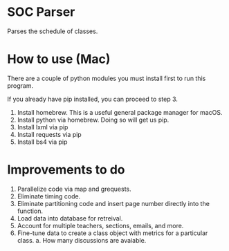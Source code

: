 # SOC Parser
Parses the schedule of classes.

# How to use (Mac)
There are a couple of python modules you must install first to run this program.

If you already have pip installed, you can proceed to step 3.

1. Install homebrew. This is a useful general package manager for macOS.
2. Install python via homebrew. Doing so will get us pip. 
3. Install lxml via pip
4. Install requests via pip
5. Install bs4 via pip

# Improvements to do
1. Parallelize code via map and grequests.
2. Eliminate timing code.
3. Eliminate partitioning code and insert page number directly into the function.
4. Load data into database for retreival.
5. Account for multiple teachers, sections, emails, and more.
6. Fine-tune data to create a class object with metrics for a particular class.
  a. How many discussions are avaiable.

